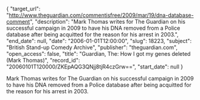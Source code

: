{
  "target_url": "http://www.theguardian.com/commentisfree/2009/mar/19/dna-database-comment", 
  "description": "Mark Thomas writes for The Guardian on his successful campaign in 2009 to have his DNA removed from a Police database after being acquitted for the reason for his arrest in 2003.", 
  "end_date": null, 
  "date": "2006-01-01T12:00:00", 
  "slug": 18223, 
  "subject": "British Stand-up Comedy Archive", 
  "publisher": "theguardian.com", 
  "open_access": false, 
  "title": "Guardian, The: How I got my genes deleted (Mark Thomas)", 
  "record_id": "20060101T120000/ZKEpAQG3QNjj8tjR4czGrw==", 
  "start_date": null
}

Mark Thomas writes for The Guardian on his successful campaign in 2009 to have his DNA removed from a Police database after being acquitted for the reason for his arrest in 2003.